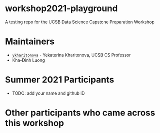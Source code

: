 # workshop2021-playground
A testing repo for the UCSB Data Science Capstone Preparation Workshop

# Maintainers
* [`ykharitonova`](https://github.com/ykharitonova) - Yekaterina Kharitonova, UCSB CS Professor
* Kha-Dinh Luong


# Summer 2021 Participants
* TODO: add your name and github ID

# Other participants who came across this workshop
